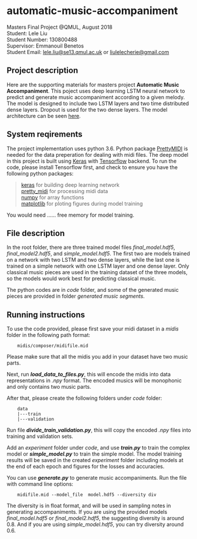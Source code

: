 # automatic-music-accompaniment
Masters Final Project @QMUL, August 2018  
Student: Lele Liu  
Student Number: 130800488  
Supervisor: Emmanouil Benetos  
Student Email: lele.liu@se13.qmul.ac.uk or liulelecherie@gmail.com

## Project description
Here are the supporting materials for masters project **Automatic Music Accompaniment**. This poject uses deep learning LSTM neural network to predict and generate music accompaniment according to a given melody. The model is designed to include two LSTM layers and two time distributed dense layers. Dropout is used for the two dense layers. The model architecture can be seen <a href="https://github.com/cheriell/automatic-music-accompaniment/blob/master/images/model%20architecture.svg">here</a>.

## System reqirements
The project implementation uses python 3.6. Python package <a href="https://github.com/craffel/pretty-midi">PrettyMIDI</a> is needed for the data preperation for dealing with midi files. The deep model in this project is built using <a href="https://github.com/keras-team/keras">Keras</a> with <a href="https://www.tensorflow.org/">Tensorflow</a> backend. To run the code, please install Tensorflow first, and check to ensure you have the following python packages:

> <a href="https://github.com/keras-team/keras">keras</a> for building deep learning network   
> <a href="https://github.com/craffel/pretty-midi">pretty_midi</a> for processing midi data     
> <a href="https://github.com/numpy/numpy">numpy</a> for array functions     
> <a href="https://github.com/matplotlib/matplotlib">matplotlib</a> for ploting figures during model training

You would need ...... free memory for model training.

## File description
In the root folder, there are three trained model files _final_model.hdf5_, _final_model2.hdf5_, and _simple_model.hdf5_. The first two are models trained on a network with two LSTM and two dense layers, while the last one is trained on a simple network with one LSTM layer and one dense layer. Only classical music pieces are used in the training dataset of the three models, so the models would work best for predicting classical music.

The python codes are in _code_ folder, and some of the generated music pieces are provided in folder _generated music segments_.

## Running instructions
To use the code provided, please first save your midi dataset in a _midis_ folder in the following path format:

        midis/composer/midifile.mid

Please make sure that all the midis you add in your dataset have two music parts.

Next, run **_load_data_to_files.py_**, this will encode the midis into data representations in _.npy_ format. The encoded musics will be monophonic and only contains two music parts.

After that, please create the following folders under _code_ folder:

        data
        |---train
        |---validation
        
Run file **_divide_train_validation.py_**, this will copy the encoded _.npy_ files into training and validation sets.

Add an _experiment_ folder under _code_, and use **_train.py_** to train the complex model or **_simple_model.py_** to train the simple model. The model training results will be saved in the created _experiment_ folder including models at the end of each epoch and figures for the losses and accuracies.

You can use **_generate.py_** to generate music accompaniments. Run the file with command line options:   

        midifile.mid --model_file  model.hdf5 --diversity div

The diversity is in float format, and will be used in sampling notes in generating accompaniments. If you are using the provided models  _final_model.hdf5_ or _final_model2.hdf5_, the suggesting diversity is around 0.8. And if you are using _simple_model.hdf5_, you can try diversity around 0.6.




